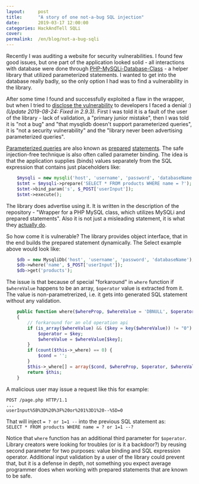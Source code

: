 ```yaml
---
layout:     post
title:      "A story of one not-a-bug SQL injection"
date:       2019-03-17 12:00:00
categories: HackAndTell SQLi
cover:      
permalink:  /en/blog/not-a-bug-sqli
---
```

Recently I was auditing a website for security vulnerabilities. I found few good issues, but one part of the application looked solid - all interactions with database were done through [PHP-MySQLi-Database-Class](https://github.com/ThingEngineer/PHP-MySQLi-Database-Class) - a helper library that utilized parameterized statements. I wanted to get into the database really badly, so the only option I had was to find a vulnerability in the library.

After some time I found and successfully exploited a flaw in the wrapper, but when I tried to [disclose the vulnerability](https://github.com/ThingEngineer/PHP-MySQLi-Database-Class/issues/823) to developers I faced a denial :) *(Update 2019-08-24: Fixed in 2.9.3).* First I was told it is a fault of the user of the library - lack of validation, a "primary junior mistake", then I was told it is "not a bug" and "that mysqlidb doesn't support parameterized queries", it is "not a security vulnerability" and the "library never been advertising parameterized queries".

[Parameterized queries](https://www.databasejournal.com/features/mysql/a-guide-to-mysql-prepared-statements-and-parameterized-queries.html) are also known as [prepared](http://php.net/manual/en/mysqli.quickstart.prepared-statements.php) [statements](https://en.wikipedia.org/wiki/Prepared_statement). The safe injection-free technique is also often called parameter binding. The idea is that the application supplies (binds) values separately from the SQL expression that contains just placeholders like:
```php
    $mysqli = new mysqli('host', 'username', 'password', 'databaseName');
    $stmt = $mysqli->prepare('SELECT * FROM products WHERE name = ?');
    $stmt->bind_param('s', $_POST['userInput']);
    $stmt->execute();
```
The library does advertise using it. It is written in the description of the repository - "Wrapper for a PHP MySQL class, which utilizes MySQLi and prepared statements". Also it is not just a misleading statement, it is what they [actually do](https://github.com/ThingEngineer/PHP-MySQLi-Database-Class/blob/810ffe981519f04bdf4ff734bd43cf0be3c15757/MysqliDb.php#L1598).

So how come it is vulnerable? The library provides object interface, that in the end builds the prepared statement dynamically. The Select example above would look like:
```php
    $db = new MysqliDb('host', 'username', 'password', 'databaseName');
    $db->where('name', $_POST['userInput']);
    $db->get('products');
```
The issue is that because of special "forkaround" in `where` function if `$whereValue` happens to be an array, `$operator` value is extracted from it. The value is non-parametrerized, i.e. it gets into generated SQL statement without any validation.
```php
    public function where($whereProp, $whereValue = 'DBNULL', $operator = '=', $cond = 'AND')
    {
        // forkaround for an old operation api
        if (is_array($whereValue) && ($key = key($whereValue)) != "0") {
            $operator = $key;
            $whereValue = $whereValue[$key];
        }
        if (count($this->_where) == 0) {
            $cond = '';
        }
        $this->_where[] = array($cond, $whereProp, $operator, $whereValue);
        return $this;
    }
```
A malicious user may issue a request like this for example:
```
POST /page.php HTTP/1.1
...
userInput%5B%3D%20%3F%20or%201%3D1%20--%5D=0
```
That will inject `= ? or 1=1 --` into the previous SQL statement as:  
`SELECT * FROM products WHERE name = ? or 1=1 --?`

Notice that `where` function has an additional third parameter for `$operator`. Library creators were looking for troubles (or is it a backdoor?) by reusing second parameter for two purposes: value binding and SQL expression operator. Additional input validation by a user of the library could prevent that, but it is a defense in depth, not something you expect average programmer does when working with prepared statements that are known to be safe.